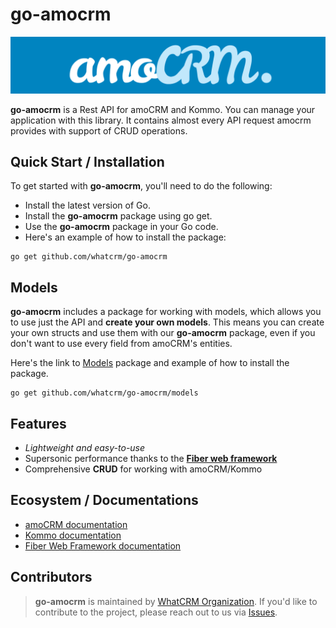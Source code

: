 #  go-amocrm
![amoCRM API Library](.github/amo-logo.png?raw=true)

**go-amocrm** is a Rest API for amoCRM and Kommo. You can manage
your application with this library. It contains almost every
API request amocrm provides with support of CRUD operations.

## Quick Start / Installation

To get started with **go-amocrm**, you'll need to do the following:

- Install the latest version of Go.
- Install the **go-amocrm** package using go get.
- Use the **go-amocrm** package in your Go code.
- Here's an example of how to install the package:

```
go get github.com/whatcrm/go-amocrm
```

## Models

**go-amocrm** includes a package for working with models, which allows you to use just the API and **create your own models**.
This means you can create your own structs and use them with our **go-amocrm** package, 
even if you don't want to use every field from amoCRM's entities.

Here's the link to [Models](https://github.com/whatcrm/go-amocrm/models) package and example of how to install the package.

```
go get github.com/whatcrm/go-amocrm/models
```

## Features

- *Lightweight and easy-to-use*
- Supersonic performance thanks to the **[Fiber web framework](https://github.com/gofiber/fiber)**
- Comprehensive **CRUD** for working with amoCRM/Kommo

## Ecosystem / Documentations

- [amoCRM documentation](https://www.amocrm.ru/developers/content/crm_platform/platform-abilities)
- [Kommo documentation](https://www.kommo.com/developers/content/integrations/starting_the_work/)
- [Fiber Web Framework documentation](https://docs.gofiber.io/)


## Contributors

> **go-amocrm** is maintained by [WhatCRM Organization](https://github.com/whatcrm). 
> If you'd like to contribute to the project, please reach out to us via [Issues](https://github.com/whatcrm/go-amocrm/issues).